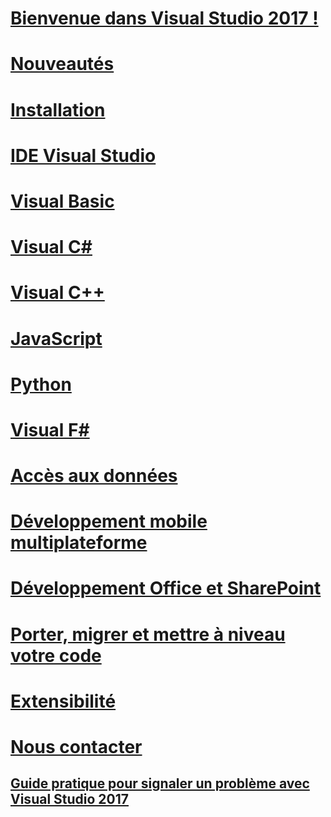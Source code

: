 # [Bienvenue dans Visual Studio 2017 !](welcome-to-visual-studio.md)
# [Nouveautés](ide/whats-new-in-visual-studio.md)
# [Installation](install/TOC.md)
# [IDE Visual Studio](ide/visual-studio-ide.md)
# [Visual Basic](/dotnet/articles/visual-basic)
# [Visual C#](/dotnet/articles/csharp)
# [Visual C++](/cpp/top/visual-cpp-in-visual-studio)
# [JavaScript](/scripting/javascript)
# [Python](python/getting-started-with-python.md)
# [Visual F#](/dotnet/articles/fsharp/)
# [Accès aux données](data-tools/TOC.md)
# [Développement mobile multiplateforme](cross-platform/cross-platform-mobile-development-in-visual-studio.md)
# [Développement Office et SharePoint](vsto/office-and-sharepoint-development-in-visual-studio.md)
# [Porter, migrer et mettre à niveau votre code](porting\port-migrate-and-upgrade-visual-studio-projects.md)
# [Extensibilité](extensibility/extensibility-in-visual-studio.md)
# [Nous contacter](ide/talk-to-us.md)
## [Guide pratique pour signaler un problème avec Visual Studio 2017](ide/how-to-report-a-problem-with-visual-studio-2017.md)
